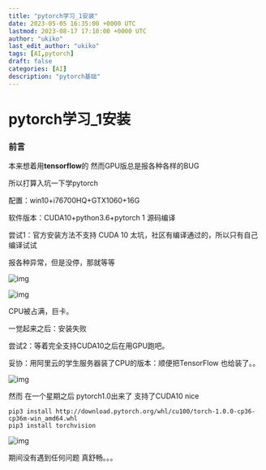```yaml
---
title: "pytorch学习_1安装"
date: 2023-05-05 16:35:00 +0000 UTC
lastmod: 2023-08-17 17:10:00 +0000 UTC
author: "ukiko"
last_edit_author: "ukiko"
tags: [AI,pytorch]
draft: false
categories: [AI]
description: "pytorch基础"
---
```


# pytorch学习_1安装

### 前言

本来想着用**tensorflow**的 然而GPU版总是报各种各样的BUG

所以打算入坑一下学pytorch

配置：win10+i76700HQ+GTX1060+16G

软件版本：CUDA10+python3.6+pytorch 1 源码编译

尝试1：官方安装方法不支持 CUDA 10 太坑，社区有编译通过的，所以只有自己编译试试

报各种异常，但是没停，那就等等

![img](http://my-md-1253484710.coscd.myqcloud.com/20181204002444.png)

![img](http://my-md-1253484710.coscd.myqcloud.com/20181204153247.png)

CPU被占满，巨卡。

一觉起来之后：安装失败

尝试2：等着完全支持CUDA10之后在用GPU跑吧。

妥协：用阿里云的学生服务器装了CPU的版本：顺便把TensorFlow 也给装了。。

![img](http://my-md-1253484710.coscd.myqcloud.com/20181204153129.png)

然而 在一个星期之后 pytorch1.0出来了 支持了CUDA10 nice

```plain text
pip3 install http://download.pytorch.org/whl/cu100/torch-1.0.0-cp36-cp36m-win_amd64.whl
pip3 install torchvision
```

![img](http://my-md-1253484710.coscd.myqcloud.com/20181208233904.png)

期间没有遇到任何问题 真舒畅。。。

